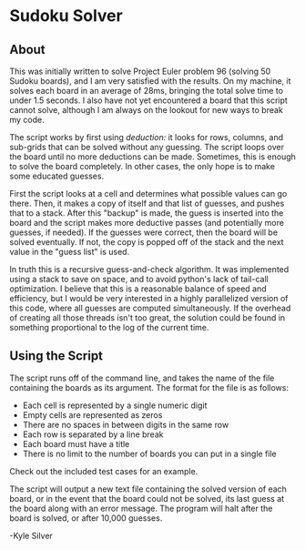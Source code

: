 # Sudoku Solver

## About
This was initially written to solve Project Euler problem 96 (solving 50 Sudoku boards), and I am very satisfied with the results. On my machine, it solves each board in an average of 28ms, bringing the total solve time to under 1.5 seconds. I also have not yet encountered a board that this script cannot solve, although I am always on the lookout for new ways to break my code.

The script works by first using _deduction:_ it looks for rows, columns, and sub-grids that can be solved without any guessing. The script loops over the board until no more deductions can be made. Sometimes, this is enough to solve the board completely. In other cases, the only hope is to make some educated guesses.

First the script looks at a cell and determines what possible values can go there. Then, it makes a copy of itself and that list of guesses, and pushes that to a stack. After this "backup" is made, the guess is inserted into the board and the script makes more deductive passes (and potentially more guesses, if needed). If the guesses were correct, then the board will be solved eventually. If not, the copy is popped off of the stack and the next value in the "guess list" is used.

In truth this is a recursive guess-and-check algorithm. It was implemented using a stack to save on space, and to avoid python's lack of tail-call optimization. I believe that this is a reasonable balance of speed and efficiency, but I would be very interested in a highly parallelized version of this code, where all guesses are computed simultaneously. If the overhead of creating all those threads isn't too great, the solution could be found in something proportional to the log of the current time.

## Using the Script
The script runs off of the command line, and takes the name of the file containing the boards as its argument. The format for the file is as follows:

- Each cell is represented by a single numeric digit
- Empty cells are represented as zeros
- There are no spaces in between digits in the same row
- Each row is separated by a line break
- Each board must have a title
- There is no limit to the number of boards you can put in a single file

Check out the included test cases for an example.

The script will output a new text file containing the solved version of each board, or in the event that the board could not be solved, its last guess at the board along with an error message. The program will halt after the board is solved, or after 10,000 guesses.


-Kyle Silver
